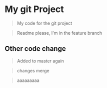 # My git Project

>My code for the git project

>Readme please, I'm in the feature branch

## Other code change
>Added to master again

>changes merge

>aaaaaaaaa